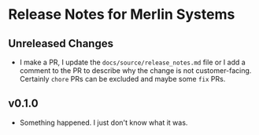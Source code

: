 # Release Notes for Merlin Systems

## Unreleased Changes

* I make a PR, I update the `docs/source/release_notes.md` file or I
  add a comment to the PR to describe why the change is not customer-facing.
  Certainly `chore` PRs can be excluded and maybe some `fix` PRs.

## v0.1.0

* Something happened. I just don't know what it was.
